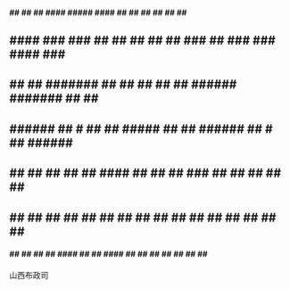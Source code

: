   ####                        ##     ##   ##            ####    #####     ####    ##  ##   ##   ##    ##     ##  ##
   ##                        ####    ### ###             ##     ##  ##   ##  ##   ### ##   ### ###   ####    ### ##
   ##                       ##  ##   #######             ##     ##  ##   ##  ##   ######   #######  ##  ##   ######
   ##                       ######   ## # ##             ##     #####    ##  ##   ######   ## # ##  ######   ######
   ##                       ##  ##   ##   ##             ##     ####     ##  ##   ## ###   ##   ##  ##  ##   ## ###
   ##                       ##  ##   ##   ##             ##     ## ##    ##  ##   ##  ##   ##   ##  ##  ##   ##  ##
  ####                      ##  ##   ##   ##            ####    ##  ##    ####    ##  ##   ##   ##  ##  ##   ##  ##


山西布政司
